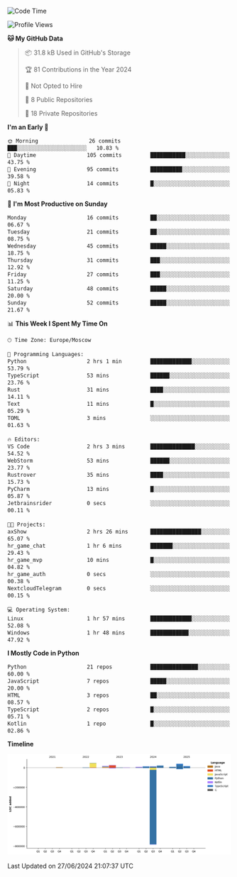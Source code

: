 <!--START_SECTION:waka-->
![Code Time](http://img.shields.io/badge/Code%20Time-375%20hrs%204%20mins-blue)

![Profile Views](http://img.shields.io/badge/Profile%20Views-0-blue)

**🐱 My GitHub Data** 

> 📦 31.8 kB Used in GitHub's Storage 
 > 
> 🏆 81 Contributions in the Year 2024
 > 
> 🚫 Not Opted to Hire
 > 
> 📜 8 Public Repositories 
 > 
> 🔑 18 Private Repositories 
 > 
**I'm an Early 🐤** 

```text
🌞 Morning                26 commits          ███░░░░░░░░░░░░░░░░░░░░░░   10.83 % 
🌆 Daytime                105 commits         ███████████░░░░░░░░░░░░░░   43.75 % 
🌃 Evening                95 commits          ██████████░░░░░░░░░░░░░░░   39.58 % 
🌙 Night                  14 commits          █░░░░░░░░░░░░░░░░░░░░░░░░   05.83 % 
```
📅 **I'm Most Productive on Sunday** 

```text
Monday                   16 commits          ██░░░░░░░░░░░░░░░░░░░░░░░   06.67 % 
Tuesday                  21 commits          ██░░░░░░░░░░░░░░░░░░░░░░░   08.75 % 
Wednesday                45 commits          █████░░░░░░░░░░░░░░░░░░░░   18.75 % 
Thursday                 31 commits          ███░░░░░░░░░░░░░░░░░░░░░░   12.92 % 
Friday                   27 commits          ███░░░░░░░░░░░░░░░░░░░░░░   11.25 % 
Saturday                 48 commits          █████░░░░░░░░░░░░░░░░░░░░   20.00 % 
Sunday                   52 commits          █████░░░░░░░░░░░░░░░░░░░░   21.67 % 
```


📊 **This Week I Spent My Time On** 

```text
🕑︎ Time Zone: Europe/Moscow

💬 Programming Languages: 
Python                   2 hrs 1 min         █████████████░░░░░░░░░░░░   53.79 % 
TypeScript               53 mins             ██████░░░░░░░░░░░░░░░░░░░   23.76 % 
Rust                     31 mins             ████░░░░░░░░░░░░░░░░░░░░░   14.11 % 
Text                     11 mins             █░░░░░░░░░░░░░░░░░░░░░░░░   05.29 % 
TOML                     3 mins              ░░░░░░░░░░░░░░░░░░░░░░░░░   01.63 % 

🔥 Editors: 
VS Code                  2 hrs 3 mins        ██████████████░░░░░░░░░░░   54.52 % 
WebStorm                 53 mins             ██████░░░░░░░░░░░░░░░░░░░   23.77 % 
Rustrover                35 mins             ████░░░░░░░░░░░░░░░░░░░░░   15.73 % 
PyCharm                  13 mins             █░░░░░░░░░░░░░░░░░░░░░░░░   05.87 % 
Jetbrainsrider           0 secs              ░░░░░░░░░░░░░░░░░░░░░░░░░   00.11 % 

🐱‍💻 Projects: 
axShow                   2 hrs 26 mins       ████████████████░░░░░░░░░   65.07 % 
hr_game_chat             1 hr 6 mins         ███████░░░░░░░░░░░░░░░░░░   29.43 % 
hr_game_mvp              10 mins             █░░░░░░░░░░░░░░░░░░░░░░░░   04.82 % 
hr_game_auth             0 secs              ░░░░░░░░░░░░░░░░░░░░░░░░░   00.38 % 
NextcloudTelegram        0 secs              ░░░░░░░░░░░░░░░░░░░░░░░░░   00.15 % 

💻 Operating System: 
Linux                    1 hr 57 mins        █████████████░░░░░░░░░░░░   52.08 % 
Windows                  1 hr 48 mins        ████████████░░░░░░░░░░░░░   47.92 % 
```

**I Mostly Code in Python** 

```text
Python                   21 repos            ███████████████░░░░░░░░░░   60.00 % 
JavaScript               7 repos             █████░░░░░░░░░░░░░░░░░░░░   20.00 % 
HTML                     3 repos             ██░░░░░░░░░░░░░░░░░░░░░░░   08.57 % 
TypeScript               2 repos             █░░░░░░░░░░░░░░░░░░░░░░░░   05.71 % 
Kotlin                   1 repo              █░░░░░░░░░░░░░░░░░░░░░░░░   02.86 % 
```



**Timeline**

![Lines of Code chart](https://raw.githubusercontent.com/adlemx/adlemx/main/assets/bar_graph.png)


 Last Updated on 27/06/2024 21:07:37 UTC
<!--END_SECTION:waka-->

